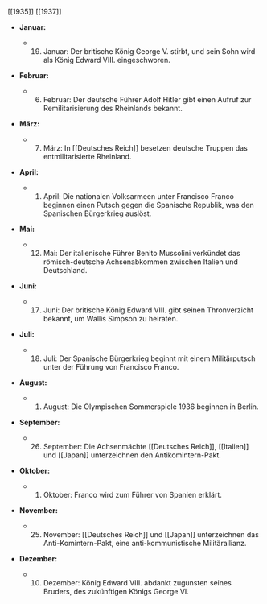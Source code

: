 [[1935]]
[[1937]]

- **Januar:**
    
    - 19. Januar: Der britische König George V. stirbt, und sein Sohn wird als König Edward VIII. eingeschworen.
- **Februar:**
    
    - 6. Februar: Der deutsche Führer Adolf Hitler gibt einen Aufruf zur Remilitarisierung des Rheinlands bekannt.
- **März:**
    
    - 7. März: In [[Deutsches Reich]] besetzen deutsche Truppen das entmilitarisierte Rheinland.
- **April:**
    
    - 1. April: Die nationalen Volksarmeen unter Francisco Franco beginnen einen Putsch gegen die Spanische Republik, was den Spanischen Bürgerkrieg auslöst.
- **Mai:**
    
    - 12. Mai: Der italienische Führer Benito Mussolini verkündet das römisch-deutsche Achsenabkommen zwischen Italien und Deutschland.
- **Juni:**
    
    - 17. Juni: Der britische König Edward VIII. gibt seinen Thronverzicht bekannt, um Wallis Simpson zu heiraten.
- **Juli:**
    
    - 18. Juli: Der Spanische Bürgerkrieg beginnt mit einem Militärputsch unter der Führung von Francisco Franco.
- **August:**
    
    - 1. August: Die Olympischen Sommerspiele 1936 beginnen in Berlin.
- **September:**
    
    - 26. September: Die Achsenmächte [[Deutsches Reich]], [[Italien]] und [[Japan]] unterzeichnen den Antikomintern-Pakt.
- **Oktober:**
    
    - 1. Oktober: Franco wird zum Führer von Spanien erklärt.
- **November:**
    
    - 25. November: [[Deutsches Reich]] und [[Japan]] unterzeichnen das Anti-Komintern-Pakt, eine anti-kommunistische Militärallianz.
- **Dezember:**
    
    - 10. Dezember: König Edward VIII. abdankt zugunsten seines Bruders, des zukünftigen Königs George VI.
